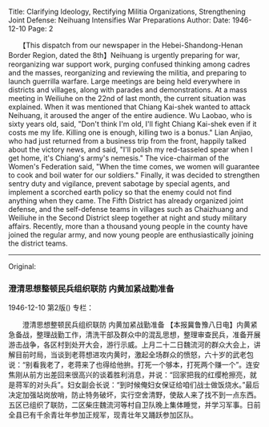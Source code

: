Title: Clarifying Ideology, Rectifying Militia Organizations, Strengthening Joint Defense: Neihuang Intensifies War Preparations
Author:
Date: 1946-12-10
Page: 2

　　【This dispatch from our newspaper in the Hebei-Shandong-Henan Border Region, dated the 8th】Neihuang is urgently preparing for war, reorganizing war support work, purging confused thinking among cadres and the masses, reorganizing and reviewing the militia, and preparing to launch guerrilla warfare. Large meetings are being held everywhere in districts and villages, along with parades and demonstrations. At a mass meeting in Weiliuhe on the 22nd of last month, the current situation was explained. When it was mentioned that Chiang Kai-shek wanted to attack Neihuang, it aroused the anger of the entire audience. Wu Laobao, who is sixty years old, said, "Don't think I'm old, I'll fight Chiang Kai-shek even if it costs me my life. Killing one is enough, killing two is a bonus." Lian Anjiao, who had just returned from a business trip from the front, happily talked about the victory news, and said, "I'll polish my red-tasseled spear when I get home, it's Chiang's army's nemesis." The vice-chairman of the Women's Federation said, "When the time comes, we women will guarantee to cook and boil water for our soldiers." Finally, it was decided to strengthen sentry duty and vigilance, prevent sabotage by special agents, and implement a scorched earth policy so that the enemy could not find anything when they came. The Fifth District has already organized joint defense, and the self-defense teams in villages such as Chaizhuang and Weiliuhe in the Second District sleep together at night and study military affairs. Recently, more than a thousand young people in the county have joined the regular army, and now young people are enthusiastically joining the district teams.



<hr /> 

Original: 


### 澄清思想整顿民兵组织联防  内黄加紧战勤准备

1946-12-10
第2版()
专栏：

　　澄清思想整顿民兵组织联防
    内黄加紧战勤准备
    【本报冀鲁豫八日电】内黄紧急备战，整理战勤工作，清洗干部及群众中的混乱思想，整理审查民兵，准备开展游击战争，各区村到处开大会，游行示威。上月二十二日魏流河的群众大会上，讲解目前时局，当谈到老蒋想进攻内黄时，激起全场群众的愤怒，六十岁的武老包说：“别看我老了，老蒋来了也得给他拚。打死一个够本，打死两个赚一个”。连安焦刚从前方出差回来很高兴的谈着胜利消息，并说：“回家把我的红缨枪擦亮，就是蒋军的对头兵”。妇女副会长说：“到时候俺妇女保证给咱们战士做饭烧水。”最后决定加强站岗放哨，防止特务破坏，实行空舍清野，使敌人来了找不到一点东西。五区已组织了联防，二区柴庄魏流河等村自卫队晚上集体睡觉，并学习军事。日前全县已有千余青壮年参加正规军，现青壮年又踊跃参加区队。

